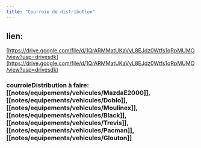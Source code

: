```yaml
---
title: "Courroie de distribution"
---
```


## lien:
[https://drive.google.com/file/d/1QrARMMatUKaVyL8EJdz0Wtfs1qRpMUMO/view?usp=drivesdk](https://drive.google.com/file/d/1QrARMMatUKaVyL8EJdz0Wtfs1qRpMUMO/view?usp=drivesdk)

### courroieDistribution à faire: [[notes/equipements/vehicules/MazdaE2000]], [[notes/equipements/vehicules/Doblo]], [[notes/equipements/vehicules/Moulinex]], [[notes/equipements/vehicules/Black]], [[notes/equipements/vehicules/Trevis]], [[notes/equipements/vehicules/Pacman]], [[notes/equipements/vehicules/Glouton]]